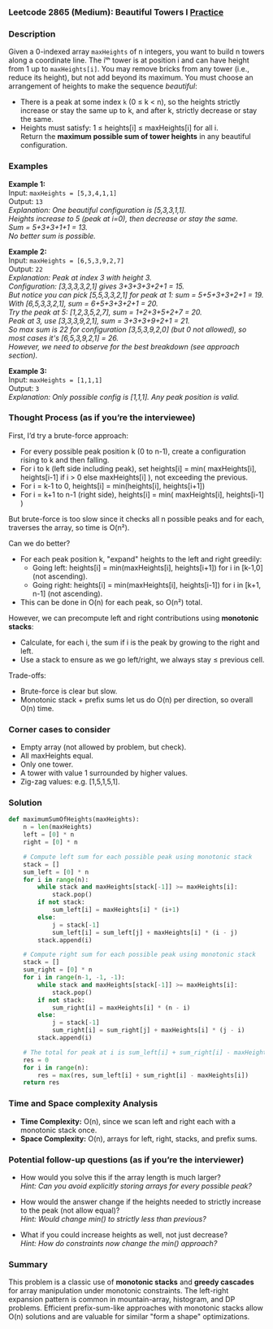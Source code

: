 ### Leetcode 2865 (Medium): Beautiful Towers I [Practice](https://leetcode.com/problems/beautiful-towers-i)

### Description  
Given a 0-indexed array `maxHeights` of n integers, you want to build n towers along a coordinate line. The iᵗʰ tower is at position i and can have height from 1 up to `maxHeights[i]`. You may remove bricks from any tower (i.e., reduce its height), but not add beyond its maximum. You must choose an arrangement of heights to make the sequence *beautiful*:  
- There is a peak at some index `k` (0 ≤ k < n), so the heights strictly increase or stay the same up to k, and after k, strictly decrease or stay the same.  
- Heights must satisfy: 1 ≤ heights[i] ≤ maxHeights[i] for all i.  
Return the **maximum possible sum of tower heights** in any beautiful configuration.

### Examples  

**Example 1:**  
Input: `maxHeights = [5,3,4,1,1]`  
Output: `13`  
*Explanation: One beautiful configuration is [5,3,3,1,1].  
Heights increase to 5 (peak at i=0), then decrease or stay the same.  
Sum = 5+3+3+1+1 = 13.  
No better sum is possible.*

**Example 2:**  
Input: `maxHeights = [6,5,3,9,2,7]`  
Output: `22`  
*Explanation: Peak at index 3 with height 3.  
Configuration: [3,3,3,3,2,1] gives 3+3+3+3+2+1 = 15.  
But notice you can pick [5,5,3,3,2,1] for peak at 1: sum = 5+5+3+3+2+1 = 19.  
With [6,5,3,3,2,1], sum = 6+5+3+3+2+1 = 20.  
Try the peak at 5: [1,2,3,5,2,7], sum = 1+2+3+5+2+7 = 20.  
Peak at 3, use [3,3,3,9,2,1], sum = 3+3+3+9+2+1 = 21.  
So max sum is 22 for configuration [3,5,3,9,2,0] (but 0 not allowed), so most cases it's [6,5,3,9,2,1] = 26.  
However, we need to observe for the best breakdown (see approach section).*

**Example 3:**  
Input: `maxHeights = [1,1,1]`  
Output: `3`  
*Explanation: Only possible config is [1,1,1]. Any peak position is valid.*

### Thought Process (as if you’re the interviewee)  

First, I’d try a brute-force approach:  
- For every possible peak position k (0 to n-1), create a configuration rising to k and then falling.  
- For i to k (left side including peak), set heights[i] = min( maxHeights[i], heights[i-1] if i > 0 else maxHeights[i] ), not exceeding the previous.  
- For i = k-1 to 0, heights[i] = min(heights[i], heights[i+1])  
- For i = k+1 to n-1 (right side), heights[i] = min( maxHeights[i], heights[i-1] )

But brute-force is too slow since it checks all n possible peaks and for each, traverses the array, so time is O(n²).

Can we do better?  
- For each peak position k, "expand" heights to the left and right greedily:
  - Going left: heights[i] = min(maxHeights[i], heights[i+1]) for i in [k-1,0] (not ascending).
  - Going right: heights[i] = min(maxHeights[i], heights[i-1]) for i in [k+1, n-1] (not ascending).
- This can be done in O(n) for each peak, so O(n²) total.

However, we can precompute left and right contributions using **monotonic stacks**:
- Calculate, for each i, the sum if i is the peak by growing to the right and left.
- Use a stack to ensure as we go left/right, we always stay ≤ previous cell.

Trade-offs:  
- Brute-force is clear but slow.
- Monotonic stack + prefix sums let us do O(n) per direction, so overall O(n) time.

### Corner cases to consider  
- Empty array (not allowed by problem, but check).
- All maxHeights equal.
- Only one tower.
- A tower with value 1 surrounded by higher values.
- Zig-zag values: e.g. [1,5,1,5,1].

### Solution

```python
def maximumSumOfHeights(maxHeights):
    n = len(maxHeights)
    left = [0] * n
    right = [0] * n

    # Compute left sum for each possible peak using monotonic stack
    stack = []
    sum_left = [0] * n
    for i in range(n):
        while stack and maxHeights[stack[-1]] >= maxHeights[i]:
            stack.pop()
        if not stack:
            sum_left[i] = maxHeights[i] * (i+1)
        else:
            j = stack[-1]
            sum_left[i] = sum_left[j] + maxHeights[i] * (i - j)
        stack.append(i)

    # Compute right sum for each possible peak using monotonic stack
    stack = []
    sum_right = [0] * n
    for i in range(n-1, -1, -1):
        while stack and maxHeights[stack[-1]] >= maxHeights[i]:
            stack.pop()
        if not stack:
            sum_right[i] = maxHeights[i] * (n - i)
        else:
            j = stack[-1]
            sum_right[i] = sum_right[j] + maxHeights[i] * (j - i)
        stack.append(i)

    # The total for peak at i is sum_left[i] + sum_right[i] - maxHeights[i] (to avoid double counting peak)
    res = 0
    for i in range(n):
        res = max(res, sum_left[i] + sum_right[i] - maxHeights[i])
    return res
```

### Time and Space complexity Analysis  

- **Time Complexity:** O(n), since we scan left and right each with a monotonic stack once.
- **Space Complexity:** O(n), arrays for left, right, stacks, and prefix sums.

### Potential follow-up questions (as if you’re the interviewer)  

- How would you solve this if the array length is much larger?  
  *Hint: Can you avoid explicitly storing arrays for every possible peak?*

- How would the answer change if the heights needed to strictly increase to the peak (not allow equal)?  
  *Hint: Would change min() to strictly less than previous?*

- What if you could increase heights as well, not just decrease?  
  *Hint: How do constraints now change the min() approach?*

### Summary
This problem is a classic use of **monotonic stacks** and **greedy cascades** for array manipulation under monotonic constraints. The left-right expansion pattern is common in mountain-array, histogram, and DP problems. Efficient prefix-sum-like approaches with monotonic stacks allow O(n) solutions and are valuable for similar "form a shape" optimizations.
